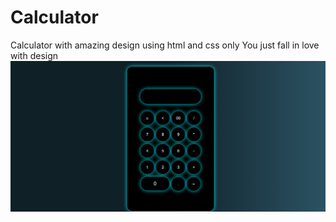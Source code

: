 # Calculator
Calculator with amazing design using html and css only You just fall in love with design
![calciHtmlLogo](calcpic.png)
